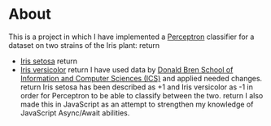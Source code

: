# About
This is a project in which I have implemented a [Perceptron](https://en.wikipedia.org/wiki/Perceptron) classifier for a dataset on two strains of the Iris plant:  return
* [Iris setosa](https://en.wikipedia.org/wiki/Iris_setosa)  return
* [Iris versicolor](https://en.wikipedia.org/wiki/Iris_versicolor)  return
I have used data by [Donald Bren School of Information and Computer Sciences (ICS)](https://archive.ics.uci.edu/ml/machine-learning-databases/iris/iris.data) and applied needed changes.  return
Iris setosa has been described as +1 and Iris versicolor as -1 in order for Perceptron to be able to classify between the two.  return
I also made this in JavaScript as an attempt to strengthen my knowledge of JavaScript Async/Await abilities.